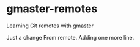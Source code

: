 # gmaster-remotes
Learning Git remotes with gmaster

Just a change
From remote.
Adding one more line.
